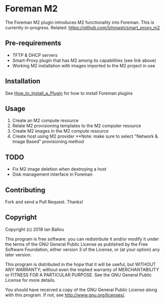# Foreman M2

The Foreman M2 plugin introduces M2 functionality into Foreman.  This is currently in-progress.  Related: https://github.com/Izhmash/smart_proxy_m2

## Pre-requirements

- TFTP & DHCP servers
- Smart-Proxy plugin that has M2 among its capabilities (see link above)
- Working M2 installation with images imported to the M2 project in use

## Installation

See [How_to_Install_a_Plugin](http://projects.theforeman.org/projects/foreman/wiki/How_to_Install_a_Plugin)
for how to install Foreman plugins

## Usage

1) Create an M2 compute resource
2) Relate M2 provisioning templates to the M2 computer resource
3) Create M2 images in the M2 compute resource
4) Create host using M2 provider  **Note: make sure to select "Network & Image Based" provisioning method

## TODO

- Fix M2 image deletion when destroying a host
- Disk management interface in Foreman

## Contributing

Fork and send a Pull Request. Thanks!

## Copyright

Copyright (c) 2018 Ian Ballou

This program is free software: you can redistribute it and/or modify
it under the terms of the GNU General Public License as published by
the Free Software Foundation, either version 3 of the License, or
(at your option) any later version.

This program is distributed in the hope that it will be useful,
but WITHOUT ANY WARRANTY; without even the implied warranty of
MERCHANTABILITY or FITNESS FOR A PARTICULAR PURPOSE.  See the
GNU General Public License for more details.

You should have received a copy of the GNU General Public License
along with this program.  If not, see <http://www.gnu.org/licenses/>.

